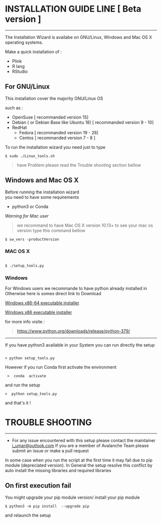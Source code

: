 # INSTALLATION GUIDE LINE   [ Beta version ]
---
The Installation Wizard is availabe on GNU/Linux, Windows and Mac OS X operating systems.

Make a quick installation of : 
- Plink
- R lang  
- RStudio  

## For GNU/Linux

This installation  cover the majority GNU/Linux OS 
 
such as :

   - OpenSuse                                          [ recommanded version 15]
   - Debian   ( or Debian Base  like Ubuntu 18)        [ recommanded version 9 - 10]
   - RedHat   
        -  Fedora                                      [ recommanded version 19 - 28]  
        -  Centos                                      [ recommanded version 7  - 8 ]
       
       
       
To run the  installation  wizard  you need just  to  type  
```
$ sudo ./Linux_tools.sh
``` 
>  have  Problem please   read the Trouble shooting section bellow 

##  Windows and Mac OS X  

Before  running  the  installation wizard  
you need to have some requirements 
-  python3   or  Conda 

*Warning  for Mac  user* 
>  we recommand  to have   Mac OS X version  10.13+ 
to see your mac os version type this command bellow 
```
$ sw_vers -productVersion 
```

###  MAC OS X

```

$ ./setup_tools.py  
```

### Windows
For Windows users  we recommande to have python already installed in  
Otherwise  here  is   somes direct link to Download 

[Windows x86-64 executable installer](https://www.python.org/ftp/python/3.7.9/python-3.7.9-amd64.exe)

[Windows x86 executable installer](https://www.python.org/ftp/python/3.7.9/python-3.7.9.exe)

for  more  info  visite  : 
> https://www.python.org/downloads/release/python-379/

---

If you have  python3 available  in your  System 
you can run directly the setup  

```

> python setup_tools.py
```
However  if  you  run Conda
first activate  the environment 

```
 >  conda  activate  
```
and run  the setup  

```
>  python setup_tools.py 
```
and that's it !

# TROUBLE SHOOTING   
---
* For any issue  encountered  with  this setup  please  contact  the maintainer [j_umar@outlook.com](j_umar@outlook.com)
If you are a member of Avalanche Team please submit an issue  or make a pull request 

>
In some case when you run the script at the first time it may fail due to  pip module (depreciated version). 
In General the setup resolve this  conflict  by  auto install the  missing  libraries and required libraries 

On first execution fail
---  
You might upgrade your pip module version/ install your pip module

```
$ python3 -m pip install  --upgrade pip 
```
and relaunch  the setup 
